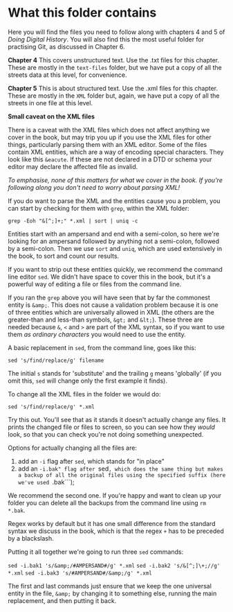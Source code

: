 # What this folder contains

Here you will find the files you need to follow along with chapters 4 and 5 of *Doing Digital History*. You will also find this the most useful folder for practising Git, as discussed in Chapter 6.

**Chapter 4**
This covers unstructured text. Use the .txt files for this chapter. These are mostly in the ```text-files``` folder, but we have put a copy of all the streets data at this level, for convenience.

**Chapter 5**
This is about structured text. Use the .xml files for this chapter. These are mostly in the ```XML``` folder but, again, we have put a copy of all the streets in one file at this level.

**Small caveat on the XML files**

There is a caveat with the XML files which does not affect anything we cover in the book, but may trip you up if you use the XML files for other things, particularly parsing them with an XML editor. Some of the files contain XML entities, which are a way of encoding special characters. They look like this ```&eacute```. If these are not declared in a DTD or schema your editor may declare the affected file as invalid.

*To emphasise, none of this matters for what we cover in the book. If you're following along you don't need to worry about parsing XML!*

If you do want to parse the XML and the entities cause you a problem, you can start by checking for them with ```grep```, within the XML folder:

```grep -Eoh "&[^;]+;" *.xml | sort | uniq -c```

Entities start with an ampersand and end with a semi-colon, so here we're looking for an ampersand followed by anything not a semi-colon, followed by a semi-colon. Then we use ```sort``` and ```uniq```, which are used extensively in the book, to sort and count our results.

If you want to strip out these entities quickly, we recommend the command line editor ```sed```. We didn't have space to cover this in the book, but it's a powerful way of editing a file or files from the command line.

If you ran the ```grep``` above you will have seen that by far the commonest entity is ```&amp;```. This does not cause a validation problem because it is one of three entities which are universally allowed in XML (the others are the greater-than and less-than symbols, ```&gt;``` and ```&lt;```). These three are needed because ```&```, ```<``` and ```>``` are part of the XML syntax, so if you want to use them *as ordinary characters* you would need to use the entity.

A basic replacement in ```sed```, from the command line, goes like this:

```sed 's/find/replace/g' filename```

The initial ```s``` stands for 'substitute' and the trailing ```g``` means 'globally' (if you omit this, ```sed``` will change only the first example it finds).

To change all the XML files in the folder we would do:

```sed 's/find/replace/g' *.xml```

Try this out. You'll see that as it stands it doesn't actually change any files. It prints the changed file or files to screen, so you can see how they *would* look, so that you can check you're not doing something unexpected.

Options for actually changing all the files are:
1. add an ```-i``` flag after ```sed```, which stands for "in place"
2. add an ```-i.bak" flag after ```sed```, which does the same thing but makes a backup of all the original files using the specified suffix (here we've used ```.bak```); 

We recommend the second one. If you're happy and want to clean up your folder you can delete all the backups from the command line using ```rm *.bak```.

Regex works by default but it has one small difference from the standard syntax we discuss in the book, which is that the regex ```+``` has to be preceded by a blackslash.

Putting it all together we're going to run three ```sed``` commands:

```sed -i.bak1 's/&amp;/#AMPERSAND#/g' *.xml```
```sed -i.bak2 's/&[^;]\+;//g' *.xml```
```sed -i.bak3 's/#AMPERSAND#/&amp;/g' *.xml```

The first and last commands just ensure that we keep the one universal entity in the file, ```&amp;``` by changing it to something else, running the main replacement, and then putting it back.





